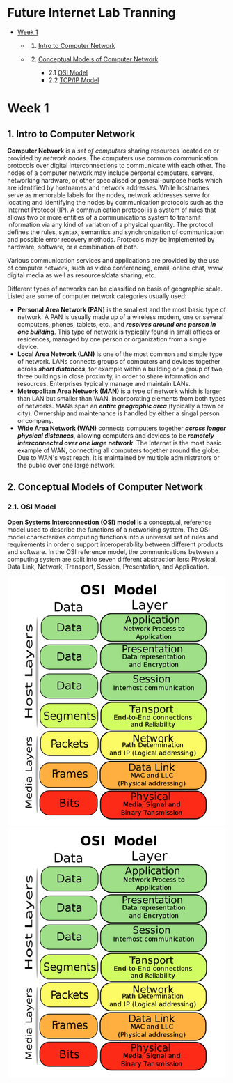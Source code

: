 # Future Internet Lab Tranning <!-- omit in toc -->

- [Week 1](#week-1)

  - 1. [Intro to Computer Network](#)

  - 2. [Conceptual Models of Computer Network](#)

       - 2.1 [OSI Model](#)
       - 2.2 [TCP/IP Model](#)
    

  

# Week 1

## 1. Intro to Computer Network

**Computer Network** is a _set of computers_ sharing resources located on or provided by _network nodes_.
The computers use common communication protocols over digital interconnections to communicate with each other.
The nodes of a computer network may include personal computers, servers, networking hardware, or other specialised or general-purpose hosts which are identified by hostnames and network addresses.
While hostnames serve as memorable labels for the nodes, network addresses serve for locating and identifying the nodes by communication protocols such as the Internet Protocol (IP).
A communication protocol is a system of rules that allows two or more entities of a communications system to transmit information via any kind of variation of a physical quantity.
The protocol defines the rules, syntax, semantics and synchronization of communication and possible error recovery methods.
Protocols may be implemented by hardware, software, or a combination of both.

Various communication services and applications are provided by the use of computer network, such as video conferencing, email, online chat, www, digital media as well as resources/data sharing, etc.

Different types of networks can be classified on basis of geographic scale.
Listed are some of computer network categories usually used:

- **Personal Area Network (PAN)** is the smallest and the most basic type of network. A PAN is usually made up of a wireless modem, one or several computers, phones, tablets, etc., and ***resolves around one person in one building***. This type of network is typically found in small offices or residences, managed by one person or organization from a single device.
- **Local Area Network (LAN)** is one of the most common and simple type of network. LANs connects groups of computers and devices together across ***short distances***, for example within a building or a group of two, three buildings in close proximity, in order to share information and resources. Enterprises typically manage and maintain LANs.
- **Metropolitan Area Network (MAN)** is a type of network which is larger than LAN but smaller than WAN, incorporating elements from both types of networks. MANs span an ***entire geographic area*** (typically a town or city). Ownership and maintenance is handled by either a singal person or company.
- **Wide Area Network (WAN)** connects computers together ***across longer physical distances***, allowing computers and devices to be ***remotely interconnected over one large network***. The Internet is the most basic example of WAN, connecting all computers together around the globe. Due to WAN's vast reach, it is maintained by multiple administrators or the public over one large network.

## 2. Conceptual Models of Computer Network

### 2.1. OSI Model

**Open Systems Interconnection (OSI) model** is a conceptual, reference model used to describe the functions of a networking system.
The OSI model characterizes computing functions into a universal set of rules and requirements in order o support interoperability between different products and software.
In the OSI reference model, the communications between a computing system are split into seven different abstraction lers: Physical, Data Link, Network, Transport, Session, Presentation, and Application.

<center><img src=./figures/osi_model.png width=500></center>



<center><img src=./figures/osi_model.png width=500></center>

 






















​         

​     

​     